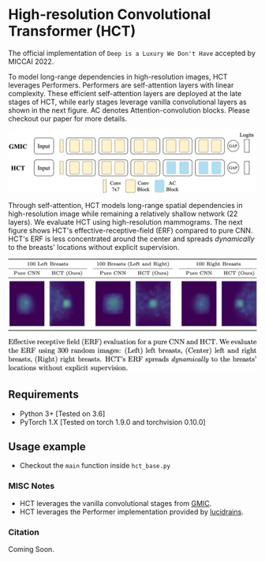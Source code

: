 # High-resolution Convolutional Transformer (HCT)

The official implementation of `Deep is a Luxury We Don't Have` accepted by MICCAI 2022.

To model long-range dependencies in high-resolution images, HCT leverages Performers. Performers are self-attention layers with linear complexity. These efficient self-attention layers are deployed at the late stages of HCT, while early stages leverage vanilla convolutional layers as shown in the next figure. AC denotes Attention-convolution blocks. Please checkout our paper for more details.

![HCT Architecture](./imgs/archs_outlined.png)

Through self-attention, HCT models long-range spatial dependencies in high-resolution image while remaining a relatively shallow network (22 layers). We evaluate HCT using high-resolution mammograms. The next figure shows HCT's effective-receptive-field (ERF) compared to pure CNN. HCT's ERF is less concentrated around the center and spreads *dynamically* to the breasts' locations without explicit supervision.

![HCT ERF](./imgs/2022_intro_figure.jpg)

## Requirements

- Python 3+ [Tested on 3.6]
- PyTorch 1.X [Tested on torch 1.9.0 and torchvision 0.10.0]

## Usage example

- Checkout the `main` function inside `hct_base.py`

### MISC Notes

- HCT leverages the vanilla convolutional stages from [GMIC](https://github.com/nyukat/GMIC/blob/master/src/modeling/modules.py).
- HCT leverages the Performer implementation provided by [lucidrains](https://github.com/lucidrains/performer-pytorch/blob/main/performer_pytorch/performer_pytorch.py).

### Citation

Coming Soon.
